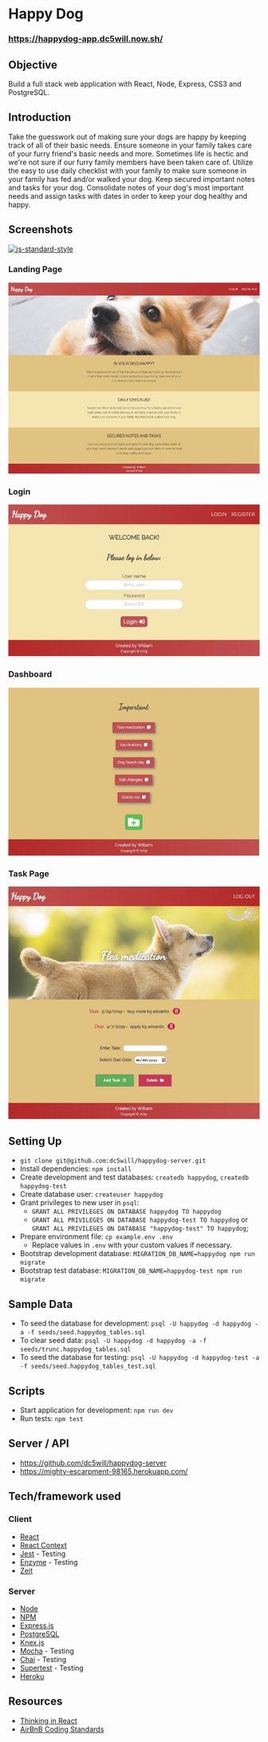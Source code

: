 # Happy Dog
### https://happydog-app.dc5will.now.sh/

## Objective
Build a full stack web application with React, Node, Express, CSS3 and PostgreSQL. 

## Introduction

Take the guesswork out of making sure your dogs are happy by keeping track of all of their basic needs. Ensure someone in your family takes care of your furry friend's basic needs and more. Sometimes life is hectic and we're not sure if our furry family members have been taken care of. Utilize the easy to use daily checklist with your family to make sure someone in your family has fed and/or walked your dog. Keep secured important notes and tasks for your dog. Consolidate notes of your dog's most important needs and assign tasks with dates in order to keep your dog healthy and happy.

## Screenshots
[![js-standard-style](https://img.shields.io/badge/code%20style-standard-brightgreen.svg?style=flat)](https://github.com/feross/standard)

### Landing Page
![Alt text](https://github.com/dc5will/happydog-client/blob/master/screenshots/landingpage.jpg)

### Login
![Alt text](https://github.com/dc5will/happydog-client/blob/master/screenshots/login.jpg)

### Dashboard
![Alt text](https://github.com/dc5will/happydog-client/blob/master/screenshots/homepage2.jpg)

### Task Page
![Alt text](https://github.com/dc5will/happydog-client/blob/master/screenshots/taskpage.jpg)

## Setting Up

- `git clone git@github.com:dc5will/happydog-server.git`
- Install dependencies: `npm install`
- Create development and test databases: `createdb happydog`, `createdb happydog-test`
- Create database user: `createuser happydog`
- Grant privileges to new user in `psql`:
  - `GRANT ALL PRIVILEGES ON DATABASE happydog TO happydog`
  - `GRANT ALL PRIVILEGES ON DATABASE happydog-test TO happydog` or `GRANT ALL PRIVILEGES ON DATABASE "happydog-test" TO happydog`;
- Prepare environment file: `cp example.env .env`
  - Replace values in `.env` with your custom values if necessary.
- Bootstrap development database: `MIGRATION_DB_NAME=happydog npm run migrate`
- Bootstrap test database: `MIGRATION_DB_NAME=happydog-test npm run migrate`

## Sample Data

- To seed the database for development: `psql -U happydog -d happydog -a -f seeds/seed.happydog_tables.sql`
- To clear seed data: `psql -U happydog -d happydog -a -f seeds/trunc.happydog_tables.sql`
- To seed the database for testing: `psql -U happydog -d happydog-test -a -f seeds/seed.happydog_tables_test.sql`

## Scripts

- Start application for development: `npm run dev`
- Run tests: `npm test`

## Server / API

- https://github.com/dc5will/happydog-server
- https://mighty-escarpment-98165.herokuapp.com/

## Tech/framework used

### Client
- [React](https://github.com/facebook/react)
- [React Context](https://reactjs.org/docs/context.html)
- [Jest](https://jestjs.io/) - Testing
- [Enzyme](https://airbnb.io/enzyme/) - Testing
- [Zeit](https://zeit.co/)

### Server
- [Node](https://github.com/nodejs/node)
- [NPM](https://www.npmjs.com/)
- [Express.js](https://github.com/expressjs/express)
- [PostgreSQL](https://www.postgresql.org/)
- [Knex.js](https://knexjs.org/)
- [Mocha](https://mochajs.org/) - Testing
- [Chai](https://www.chaijs.com/) - Testing
- [Supertest](https://www.npmjs.com/package/supertest/) - Testing
- [Heroku](https://www.heroku.com/)

## Resources
- [Thinking in React](https://reactjs.org/docs/thinking-in-react.html)
- [AirBnB Coding Standards](https://github.com/airbnb/javascript)


